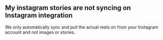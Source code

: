 ## My instagram stories are not syncing on Instagram integration

We only automatically sync and pull the actual reels on from your Instagram account and not images or stories. 